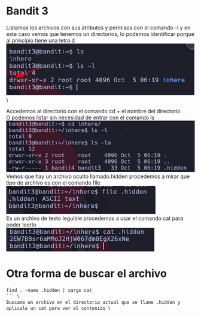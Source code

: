 # Bandit 3

Listamos los archivos con sus atributos y permisos con el comando -l y en este caso vemos que tenemos un directorios, lo podemos identificar porque al principio tiene una letra d \
![label text](imgs/01_directorio.png) \

Accedemos al directorio con el comando cd + el nombre del directorio \
O podemos listar sin necesidad de entrar con el comando ls \
![label text](imgs/02_Comando.png) \
Vemos que hay un archivo oculto llamado.hidden procedemos a mirar que tipo de archivo es con el comando file \
![label text](imgs/03_Comando.png) \
Es un archivo de texto leguible procedemos a usar el comando cat para poder leerlo \
![label text](imgs/04_comando.png)

# Otra forma de buscar el archivo

```
find . -name .hidden | xargs cat
``` \
Buscame un archivo en el directorio actual que se llame .hidden y aplicale un cat para ver el contenido \

